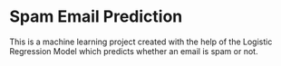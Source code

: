 # Spam Email Prediction

This is a machine learning project created with the help of the Logistic Regression Model which predicts whether an email is spam or not.
